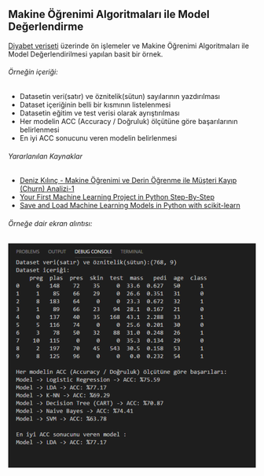 
## Makine Öğrenimi Algoritmaları ile Model Değerlendirme

[Diyabet veriseti](https://raw.githubusercontent.com/jbrownlee/Datasets/master/pima-indians-diabetes.data.csv) üzerinde ön işlemeler ve Makine Öğrenimi Algoritmaları ile Model Değerlendirilmesi yapılan basit bir örnek.

###### Örneğin içeriği:
* Datasetin veri(satır) ve öznitelik(sütun) sayılarının yazdırılması
* Dataset içeriğinin belli bir kısmının listelenmesi
* Datasetin eğitim ve test verisi olarak ayrıştırılması 
* Her modelin ACC (Accuracy / Doğruluk) ölçütüne göre başarılarının belirlenmesi
* En iyi ACC sonucunu veren modelin belirlenmesi

###### Yararlanılan Kaynaklar

* [Deniz Kılınç - Makine Öğrenimi ve Derin Öğrenme ile Müşteri Kayıp (Churn) Analizi-1](https://medium.com/deep-learning-turkiye/makine-%C3%B6%C4%9Frenimi-ve-derin-%C3%B6%C4%9Frenme-ile-m%C3%BC%C5%9Fteri-kay%C4%B1p-churn-analizi-1-63a4513b8a6f)
* [Your First Machine Learning Project in Python Step-By-Step](https://machinelearningmastery.com/machine-learning-in-python-step-by-step/)
* [Save and Load Machine Learning Models in Python with scikit-learn
](https://machinelearningmastery.com/save-load-machine-learning-models-python-scikit-learn/)


###### Örneğe dair ekran alıntısı:
![Ekran_Alintisi](https://github.com/FatmaKaya/MakineOgrenmesi_BasitOrnek/blob/master/Ekran%20Alintisi/Ekran%20Al%C4%B1nt%C4%B1s%C4%B1.PNG)
